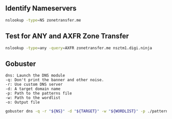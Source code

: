 
## Identify Nameservers

```bash
nslookup -type=NS zonetransfer.me
```

## Test for ANY and AXFR Zone Transfer

```bash
nslookup -type=any -query=AXFR zonetransfer.me nsztm1.digi.ninja
```

## Gobuster


    dns: Launch the DNS module
    -q: Don't print the banner and other noise.
    -r: Use custom DNS server
    -d: A target domain name
    -p: Path to the patterns file
    -w: Path to the wordlist
    -o: Output file

```bash
gobuster dns -q -r "${NS}" -d "${TARGET}" -w "${WORDLIST}" -p ./patterns.txt -o "gobuster_${TARGET}.txt"
```

